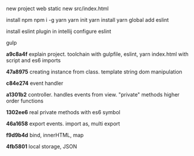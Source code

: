 new project web static
new src/index.html

install npm
npm i -g yarn
yarn init
yarn install
yarn global add eslint

install eslint plugin in intellij
configure eslint

gulp

**a9c8a4f**
explain project.
toolchain with gulpfile, eslint, yarn
index.html with script and es6 imports

**47a8975**
creating instance from class.
template string
dom manipulation

**c84e274**
event handler

**a1301b2**
controller. 
handles events from view.
"private" methods
higher order functions

**1302ee6**
real private methods with es6 symbol

**46a1658**
export events. import as, multi export

**f9d9b4d**
bind, innerHTML, map

**4fb5801**
local storage, JSON
